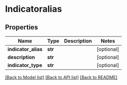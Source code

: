 # Indicatoralias

## Properties
Name | Type | Description | Notes
------------ | ------------- | ------------- | -------------
**indicator_alias** | **str** |  | [optional] 
**description** | **str** |  | [optional] 
**indicator_type** | **str** |  | [optional] 

[[Back to Model list]](../README.md#documentation-for-models) [[Back to API list]](../README.md#documentation-for-api-endpoints) [[Back to README]](../README.md)


